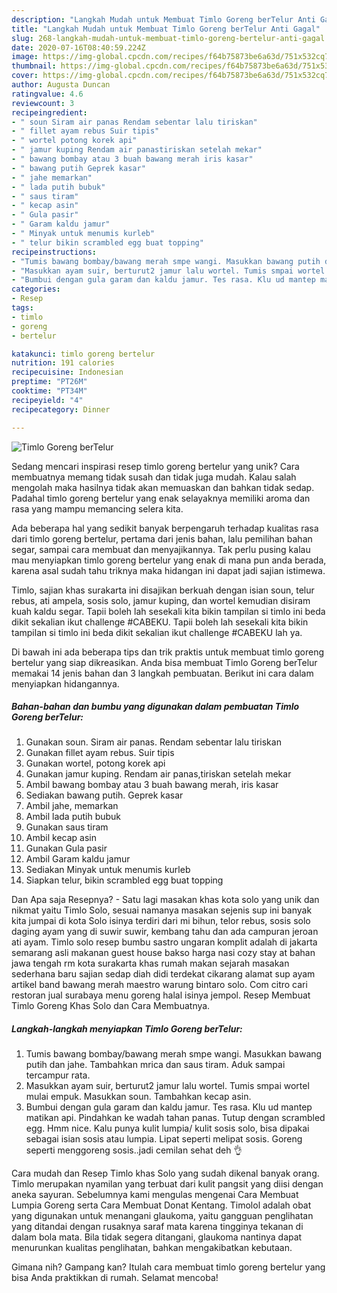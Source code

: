 ```yaml
---
description: "Langkah Mudah untuk Membuat Timlo Goreng berTelur Anti Gagal"
title: "Langkah Mudah untuk Membuat Timlo Goreng berTelur Anti Gagal"
slug: 268-langkah-mudah-untuk-membuat-timlo-goreng-bertelur-anti-gagal
date: 2020-07-16T08:40:59.224Z
image: https://img-global.cpcdn.com/recipes/f64b75873be6a63d/751x532cq70/timlo-goreng-bertelur-foto-resep-utama.jpg
thumbnail: https://img-global.cpcdn.com/recipes/f64b75873be6a63d/751x532cq70/timlo-goreng-bertelur-foto-resep-utama.jpg
cover: https://img-global.cpcdn.com/recipes/f64b75873be6a63d/751x532cq70/timlo-goreng-bertelur-foto-resep-utama.jpg
author: Augusta Duncan
ratingvalue: 4.6
reviewcount: 3
recipeingredient:
- " soun Siram air panas Rendam sebentar lalu tiriskan"
- " fillet ayam rebus Suir tipis"
- " wortel potong korek api"
- " jamur kuping Rendam air panastiriskan setelah mekar"
- " bawang bombay atau 3 buah bawang merah iris kasar"
- " bawang putih Geprek kasar"
- " jahe memarkan"
- " lada putih bubuk"
- " saus tiram"
- " kecap asin"
- " Gula pasir"
- " Garam kaldu jamur"
- " Minyak untuk menumis kurleb"
- " telur bikin scrambled egg buat topping"
recipeinstructions:
- "Tumis bawang bombay/bawang merah smpe wangi. Masukkan bawang putih dan jahe. Tambahkan mrica dan saus tiram. Aduk sampai tercampur rata."
- "Masukkan ayam suir, berturut2 jamur lalu wortel. Tumis smpai wortel mulai empuk. Masukkan soun. Tambahkan kecap asin."
- "Bumbui dengan gula garam dan kaldu jamur. Tes rasa. Klu ud mantep matikan api. Pindahkan ke wadah tahan panas. Tutup dengan scrambled egg. Hmm nice. Kalu punya kulit lumpia/ kulit sosis solo, bisa dipakai sebagai isian sosis atau lumpia. Lipat seperti melipat sosis. Goreng seperti menggoreng sosis..jadi cemilan sehat deh 👌"
categories:
- Resep
tags:
- timlo
- goreng
- bertelur

katakunci: timlo goreng bertelur 
nutrition: 191 calories
recipecuisine: Indonesian
preptime: "PT26M"
cooktime: "PT34M"
recipeyield: "4"
recipecategory: Dinner

---
```



![Timlo Goreng berTelur](https://img-global.cpcdn.com/recipes/f64b75873be6a63d/751x532cq70/timlo-goreng-bertelur-foto-resep-utama.jpg)

Sedang mencari inspirasi resep timlo goreng bertelur yang unik? Cara membuatnya memang tidak susah dan tidak juga mudah. Kalau salah mengolah maka hasilnya tidak akan memuaskan dan bahkan tidak sedap. Padahal timlo goreng bertelur yang enak selayaknya memiliki aroma dan rasa yang mampu memancing selera kita.

Ada beberapa hal yang sedikit banyak berpengaruh terhadap kualitas rasa dari timlo goreng bertelur, pertama dari jenis bahan, lalu pemilihan bahan segar, sampai cara membuat dan menyajikannya. Tak perlu pusing kalau mau menyiapkan timlo goreng bertelur yang enak di mana pun anda berada, karena asal sudah tahu triknya maka hidangan ini dapat jadi sajian istimewa.

Timlo, sajian khas surakarta ini disajikan berkuah dengan isian soun, telur rebus, ati ampela, sosis solo, jamur kuping, dan wortel kemudian disiram kuah kaldu segar. Tapii boleh lah sesekali kita bikin tampilan si timlo ini beda dikit sekalian ikut challenge #CABEKU. Tapii boleh lah sesekali kita bikin tampilan si timlo ini beda dikit sekalian ikut challenge #CABEKU lah ya.


Di bawah ini ada beberapa tips dan trik praktis untuk membuat timlo goreng bertelur yang siap dikreasikan. Anda bisa membuat Timlo Goreng berTelur memakai 14 jenis bahan dan 3 langkah pembuatan. Berikut ini cara dalam menyiapkan hidangannya.

<!--inarticleads1-->

##### Bahan-bahan dan bumbu yang digunakan dalam pembuatan Timlo Goreng berTelur:

1. Gunakan  soun. Siram air panas. Rendam sebentar lalu tiriskan
1. Gunakan  fillet ayam rebus. Suir tipis
1. Gunakan  wortel, potong korek api
1. Gunakan  jamur kuping. Rendam air panas,tiriskan setelah mekar
1. Ambil  bawang bombay atau 3 buah bawang merah, iris kasar
1. Sediakan  bawang putih. Geprek kasar
1. Ambil  jahe, memarkan
1. Ambil  lada putih bubuk
1. Gunakan  saus tiram
1. Ambil  kecap asin
1. Gunakan  Gula pasir
1. Ambil  Garam kaldu jamur
1. Sediakan  Minyak untuk menumis kurleb
1. Siapkan  telur, bikin scrambled egg buat topping


Dan Apa saja Resepnya? - Satu lagi masakan khas kota solo yang unik dan nikmat yaitu Timlo Solo, sesuai namanya masakan sejenis sup ini banyak kita jumpai di kota Solo isinya terdiri dari mi bihun, telor rebus, sosis solo daging ayam yang di suwir suwir, kembang tahu dan ada campuran jeroan ati ayam. Timlo solo resep bumbu sastro ungaran komplit adalah di jakarta semarang asli makanan guest house bakso harga nasi cozy stay at bahan jawa tengah rm kota surakarta khas rumah makan sejarah masakan sederhana baru sajian sedap diah didi terdekat cikarang alamat sup ayam artikel band bawang merah maestro warung bintaro solo. Com citro cari restoran jual surabaya menu goreng halal isinya jempol. Resep Membuat Timlo Goreng Khas Solo dan Cara Membuatnya. 

<!--inarticleads2-->

##### Langkah-langkah menyiapkan Timlo Goreng berTelur:

1. Tumis bawang bombay/bawang merah smpe wangi. Masukkan bawang putih dan jahe. Tambahkan mrica dan saus tiram. Aduk sampai tercampur rata.
1. Masukkan ayam suir, berturut2 jamur lalu wortel. Tumis smpai wortel mulai empuk. Masukkan soun. Tambahkan kecap asin.
1. Bumbui dengan gula garam dan kaldu jamur. Tes rasa. Klu ud mantep matikan api. Pindahkan ke wadah tahan panas. Tutup dengan scrambled egg. Hmm nice. Kalu punya kulit lumpia/ kulit sosis solo, bisa dipakai sebagai isian sosis atau lumpia. Lipat seperti melipat sosis. Goreng seperti menggoreng sosis..jadi cemilan sehat deh 👌


Cara mudah dan Resep Timlo khas Solo yang sudah dikenal banyak orang. Timlo merupakan nyamilan yang terbuat dari kulit pangsit yang diisi dengan aneka sayuran. Sebelumnya kami mengulas mengenai Cara Membuat Lumpia Goreng serta Cara Membuat Donat Kentang. Timolol adalah obat yang digunakan untuk menangani glaukoma, yaitu gangguan penglihatan yang ditandai dengan rusaknya saraf mata karena tingginya tekanan di dalam bola mata. Bila tidak segera ditangani, glaukoma nantinya dapat menurunkan kualitas penglihatan, bahkan mengakibatkan kebutaan. 

Gimana nih? Gampang kan? Itulah cara membuat timlo goreng bertelur yang bisa Anda praktikkan di rumah. Selamat mencoba!
